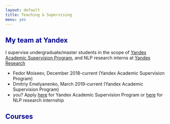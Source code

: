 ```yaml
---
layout: default
title: Teaching & Supervising
menu: yes
---
```


## <span style="color:darkblue"> My team at Yandex </span>
I supervise undergraduate/master students in the scope of
[Yandex Academic Supervision Program](https://yandex.ru/jobs/vacancies/research/scientific_leadership_prog/), and NLP research interns at [Yandex Research]({{site.yandex_research_main}})

* Fedor Moiseev, December 2018-current (Yandex Academic Supervision Program)
* Dmitriy Emelyanenko, March 2019-current (Yandex Academic Supervision Program)
* you? Apply [here](https://yandex.ru/jobs/vacancies/research/scientific_leadership_prog/) for Yandex Academic Supervision Program or [here](https://yandex.com/jobs/vacancies/research/intern_researcher_eng) for NLP research internship



## <span style="color:darkblue"> Courses </span>


